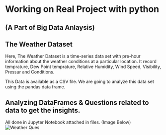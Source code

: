 # Working on Real Project with python

## (A Part of Big Data Anlaysis)

## The Weather Dataset

Here, The Weather Dataset is a time-series data set with pre-hour information about the weather conditions at a particular location. It record temprature, Dew Point temprature, Relative Humidity, Wind Speed, Visibility, Pressur and Conditions.

This Data is available as a CSV file. We are going to analyze this data set using the pandas data frame.

## Analyzing DataFrames & Questions related to data to get the insights.

All done in Jupyter Notebook attached in files.
(Image Below)
![Weather Ques](https://user-images.githubusercontent.com/37445224/162912472-28417392-495f-40b0-a953-1fb5af2addc3.png)

